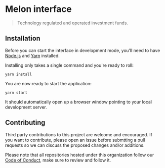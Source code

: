 # Melon interface

> Technology regulated and operated investment funds.

## Installation

Before you can start the interface in development mode, you'll need to have [Node.js][node] and [Yarn][yarn] installed.

Installing only takes a single command and you're ready to roll:

```
yarn install
```

You are now ready to start the application:

```
yarn start
```

It should automatically open up a browser window pointing to your local development server.

## Contributing

Third party contributions to this project are welcome and encouraged. If you want to contribute, please open an issue before submtting a pull requests so we can discuss the proposed changes and/or additions.

Please note that all repositories hosted under this organization follow our [Code of Conduct][coc], make sure to review and follow it.

[yarn]: https://yarnpkg.com
[node]: https://nodejs.org
[coc]: https://github.com/Avantgarde-Finance/melonjs/blob/master/CODE_OF_CONDUCT.md
